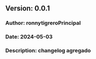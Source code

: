 ## Version: 0.0.1
### Author: ronnytigreroPrincipal
### Date: 2024-05-03
### Description: changelog agregado